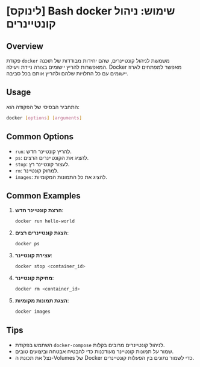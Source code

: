 # [לינוקס] Bash docker שימוש: ניהול קונטיינרים

## Overview
פקודת `docker` משמשת לניהול קונטיינרים, שהם יחידות מבודדות של תוכנה המאפשרות להריץ יישומים בצורה ניידת ויעילה. Docker מאפשר למפתחים לארוז יישומים עם כל התלויות שלהם ולהריץ אותם בכל סביבה.

## Usage
התחביר הבסיסי של הפקודה הוא:

```bash
docker [options] [arguments]
```

## Common Options
- `run`: להריץ קונטיינר חדש.
- `ps`: להציג את הקונטיינרים הרצים.
- `stop`: לעצור קונטיינר רץ.
- `rm`: למחוק קונטיינר.
- `images`: להציג את כל התמונות המקומיות.

## Common Examples
1. **הרצת קונטיינר חדש**:
   ```bash
   docker run hello-world
   ```

2. **הצגת קונטיינרים רצים**:
   ```bash
   docker ps
   ```

3. **עצירת קונטיינר**:
   ```bash
   docker stop <container_id>
   ```

4. **מחיקת קונטיינר**:
   ```bash
   docker rm <container_id>
   ```

5. **הצגת תמונות מקומיות**:
   ```bash
   docker images
   ```

## Tips
- השתמש בפקודת `docker-compose` לניהול קונטיינרים מרובים בקלות.
- שמור על תמונות קונטיינר מעודכנות כדי להבטיח אבטחה וביצועים טובים.
- נצל את תכונת ה-Volumes של Docker כדי לשמור נתונים בין הפעלות קונטיינרים.